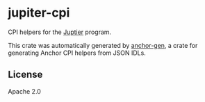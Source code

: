 # jupiter-cpi

CPI helpers for the [Juptier](https://docs.jup.ag/notes/on-chain-program) program.

This crate was automatically generated by [anchor-gen](https://github.com/saber-hq/anchor-gen), a crate for generating Anchor CPI helpers from JSON IDLs.

## License

Apache 2.0
